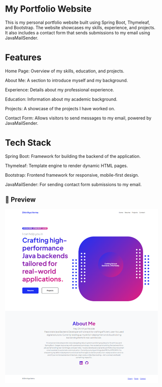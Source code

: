 # My Portfolio Website
This is my personal portfolio website built using Spring Boot, Thymeleaf, and Bootstrap. The website showcases my skills, experience, and projects. It also includes a contact form that sends submissions to my email using JavaMailSender.

# Features
Home Page: Overview of my skills, education, and projects.

About Me: A section to introduce myself and my background.

Experience: Details about my professional experience.

Education: Information about my academic background.

Projects: A showcase of the projects I have worked on.

Contact Form: Allows visitors to send messages to my email, powered by JavaMailSender.

# Tech Stack
Spring Boot: Framework for building the backend of the application.

Thymeleaf: Template engine to render dynamic HTML pages.

Bootstrap: Frontend framework for responsive, mobile-first design.

JavaMailSender: For sending contact form submissions to my email.

## 📸 Preview

![Portfolio Screenshot](src/main/resources/static/assets/images/prj-3.png)
